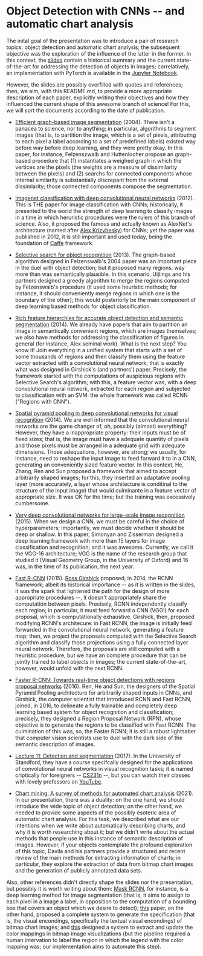 # Object Detection with CNNs -- and automatic chart analysis 

The inital goal of the presentation was to introduce a pair of research topics: object detection and automatic chart analysis; the subsequent objective was the exploration of the influence of the latter in the former. In this context, the [slides](./rcnn.pdf) contain a historical summary and the current state-of-the-art for addressing the detection of objects in images; correlatively, an implementation with PyTorch is available in the [Jupyter Notebook](./RCNN.ipynb). 

However, the slides are possibly overfilled with quotes and references; then, we aim, with this README.md, to provide a more appropriate description of each paper, explicitly writing their objectives and how they influenced the current shape of this awesome branch of science! For this, we will sort the documents according to the date of publication. 

+ [Efficient graph-based image segmentation](https://link.springer.com/article/10.1023/B:VISI.0000022288.19776.77) (2004). There isn't a panacea to science, nor to anything; in particular, algorithms to segment images (that is, to partition the image, which is a set of pixels, attributing to each pixel a label according to a set of predefined labels) existed way before way before deep learning, and they were pretty okay. In this paper, for instance, Felzenszwalb and Huttenlocher propose an graph-based procedure that (1) instantiates a weighed graph in which the vertices are the pixels (the weights are a measure of dissimilarity between the pixels) and (2) searchs for connected components whose internal similarity is substantially discrepant from the external dissimlarity; those connected components compose the segmentation. 

+ [Imagenet classification with deep convolutional neural networks](https://papers.nips.cc/paper/2012/hash/c399862d3b9d6b76c8436e924a68c45b-Abstract.html) (2012). This is THE paper for image classification with CNNs; historically, it presented to the world the strength of deep learning to classify images in a time in which heruristic procedures were the rulers of this branch of science. Also, it proposed the famous and actually known as AlexNet's architecture (named after [Alex Krizvhesky](https://www.cs.toronto.edu/~kriz/)) for CNNs; yet the paper was published in 2012, it is still important and used today, being the foundation of [Caffe](https://caffe.berkeleyvision.org/) framework. 

+ [Selective search for object recognition](https://link.springer.com/article/10.1007/s11263-013-0620-5) (2013). The graph-based algorithm designed in Felzenswalb's 2004 paper was an important piece in the duel with object detection; but it proposed many regions, way more than was semantically plausible. In this scenario, Uijlings and his partners designed a greedy algorithm to merge the regions computed by Felzenswalb's procedure (it used some heuristic methods; for instance, it should conveniently merge regions in which one is the boundary of the other); this would posteriorly be the main component of deep learning based methods for object classification. 

+ [Rich feature hierarchies for accurate object detection and semantic segmentation](https://arxiv.org/abs/1311.2524) (2014). We already have papers that aim to partition an image in semantically convenient regions, which are images themselves; we also have methods for addressing the classification of figures in general (for instance, Alex seminal work). What is the next step? You know it! Join everything in a unified system that starts with a set of some thousands of regions and then classify them using the feature vector extracted with a convolutional neural network; that is exactly what was designed in Girshick's (and partners') paper. Precisely, the framework started with the computations of auspicious regions with Selective Search's algorithm; with this, a feature vector was, with a deep convolutional neural network, extracted for each region and subjected to classification with an SVM: the whole framework was called RCNN ("Regions with CNN"). 

+ [Spatial pyramid pooling in deep convolutional networks for visual recognition](https://arxiv.org/abs/1406.4729) (2014). We are well informed that the convolutional neural networks are the game changer of, oh, possibly (almost) everything? However, they have a inappropriate property: their inputs must be of fixed sizes; that is, the image must have a adequate quantity of pixels and those pixels must be arranged in a adequate grid with adequate dimensions. Those adequations, however, are strong; we usually, for instance, need to reshape the input image to feed forward it to in a CNN, generating an conveniently sized feature vector. In this context, He, Zhang, Ren and Sun proposed a framework that aimed to accept arbitrarily shaped images; for this, they inserted an adaptative pooling layer (more accurately, a layer whose architecture is conditinal to the structure of the input image) that would culminante in a feature vector of appropriate size. It was OK for the time; but the training was excessively cumbersome. 

+ [Very deep convolutional networks for large-scale image recognition](https://arxiv.org/abs/1409.1556) (2015). When we design a CNN, we must be careful in the choice of hyperparameters; importantly, we must decide whether it should be deep or shallow. In this paper, Simonyan and Zisserman designed a deep learning framework with more than 15 layers for image classification and recognition; and it was awesome. Currently, we call it the VGG-16 architecture; VGG is the name of the research group that studied it (Visual Geometry Group, in the University of Oxford) and 16 was, in the time of its publication, the next year. 

+ [Fast R-CNN](https://arxiv.org/abs/1504.08083) (2015). [Ross Girshick](https://www.rossgirshick.info/) proposed, in 2014, the RCNN framework; albeit its historical importance -- as it is written in the slides, it was the spark that lightened the path for the design of more appropriate procedures --, it doesn't appropriately share the computation between pixels. Precisely, RCNN independently classify each region; in particular, it must feed forward a CNN (VGG!) for each proposal, which is computationally exhaustive. Girshick, then, proposed modifying RCNN's architecure: in Fast RCNN, the image is initially feed forwarded in the convolutional neural network, generating a feature map; then, we project the proposals computed with the Selective Search algorithm and classify those projections using a fully connected layer neural network. Therefore, the proposals are still computed with a heuristic procedure, but we have an complete procedure that can be jointly trained to label objects in images; the current state-of-the-art, however, would unfold with the next RCNN. 

+ [Faster R-CNN: Towards real-time object detections with regions proposal networks](https://arxiv.org/abs/1506.01497) (2016). Ren, He and Sun, the designers of the Spatial Pyramid Pooling architecture for arbitrarily shaped inputs in CNNs, and Girshick, the computer scientist that introduced RCNN and Fast RCNN, joined, in 2016, to delineate a fully trainable and completely deep learning based system for object recognition and classification; precisely, they designed a Region Proposal Network (RPN), whose objective is to generate the regions to be classified with Fast RCNN. The culmination of this was, so, the Faster RCNN; it is still a robust lightsaber that computer vision scientists use to duel with the dark side of the semantic description of images. 

+ [Lecture 11: Detection and segmentation](http://cs231n.stanford.edu/slides/2017/cs231n_2017_lecture11.pdf) (2017). In the University of Standford, they have a course specifcally designed for the applications of convolutional neural networks in visual recognition tasks; it is named criptically for foreigners -- [CS231n](http://cs231n.stanford.edu/) --, but you can watch their classes with lovely professors on [YouTube](https://www.youtube.com/playlist?list=PL3FW7Lu3i5JvHM8ljYj-zLfQRF3EO8sYv). 

+ [Chart mining: A survey of methods for automated chart analysis](https://ieeexplore.ieee.org/document/9085944) (2021). In our presentation, there was a duality: on the one hand, we should introduce the wide topic of object detection; on the other hand, we needed to provide some aspects of the possibly esoteric area of automatic chart analysis. For this task, we described what are our intentions when we write about automatically describing charts, and why it is worth researching about it; but we didn't write about the actual methods that people use in this instance of semantic description of images. However, if your objects contemplate the profound exploration of this topic, Davila and his partners provide a structured and recent review of the main methods for extracting information of charts; in particular, they explore the extraction of data from bitmap chart images and the generation of publicly annotated data sets. 

Also, other references didn't directly shape the slides nor the presentation, but possibly it is worth writing about them: [Mask RCNN](https://arxiv.org/abs/1703.06870), for instance, is a deep learning method for image segmentation (that is, it aims to assign to each pixel in a image a label, in opposition to the computation of a bounding box that covers an object which we desire to detect); [this](https://idl.cs.washington.edu/papers/reverse-engineering-vis/) paper, on the other hand, proposed a complete system to generate the specification (that is, the visual encondings, specifically the textual visual encondings) of bitmap chart images; and [this](https://ieeexplore.ieee.org/document/8017646) designed a system to extract and update the color mappings in bitmap image visualizations (but the pipeline required a human intervation to label the region in which the legend with the color mapping was; our implementation aims to automate this step). 
 

